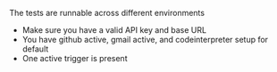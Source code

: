 The tests are runnable across different environments

- Make sure you have a valid API key and base URL
- You have github active, gmail active, and codeinterpreter setup for default
- One active trigger is present